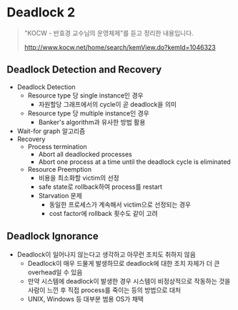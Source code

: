 # Deadlock 2

> "KOCW - 반효경 교수님의 운영체제"를 듣고 정리한 내용입니다.
>
> http://www.kocw.net/home/search/kemView.do?kemId=1046323

## Deadlock Detection and Recovery
- Deadlock Detection
    - Resource type 당 single instance인 경우
        - 자원할당 그래프에서의 cycle이 곧 deadlock을 의미
    - Resource type 당 multiple instance인 경우
        - Banker's algorithm과 유사한 방법 활용
- Wait-for graph 알고리즘
- Recovery
    - Process termination
        - Abort all deadlocked processes
        - Abort one process at a time until the deadlock cycle is eliminated
    - Resource Preemption
        - 비용을 최소화할 victim의 선정
        - safe state로 rollback하여 process를 restart
        - Starvation 문제
            - 동일한 프로세스가 계속해서 victim으로 선정되는 경우
            - cost factor에 rollback 횟수도 같이 고려

## Deadlock Ignorance
- Deadlock이 일어나지 않는다고 생각하고 아무런 조치도 취하지 않음
    - Deadlock이 매우 드물게 발생하므로 deadlock에 대한 조치 자체가 더 큰 overhead일 수 있음
    - 만약 시스템에 deadlock이 발생한 경우 시스템이 비정상적으로 작동하는 것을 사람이 느낀 후 직접 process를 죽이는 등의 방법으로 대처
    - UNIX, Windows 등 대부분 범용 OS가 채택
